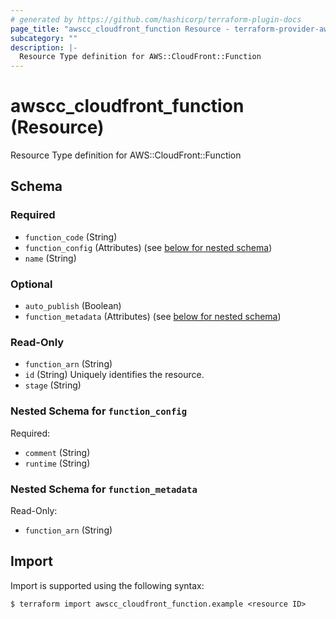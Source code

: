 ```yaml
---
# generated by https://github.com/hashicorp/terraform-plugin-docs
page_title: "awscc_cloudfront_function Resource - terraform-provider-awscc"
subcategory: ""
description: |-
  Resource Type definition for AWS::CloudFront::Function
---
```


# awscc_cloudfront_function (Resource)

Resource Type definition for AWS::CloudFront::Function



<!-- schema generated by tfplugindocs -->
## Schema

### Required

- `function_code` (String)
- `function_config` (Attributes) (see [below for nested schema](#nestedatt--function_config))
- `name` (String)

### Optional

- `auto_publish` (Boolean)
- `function_metadata` (Attributes) (see [below for nested schema](#nestedatt--function_metadata))

### Read-Only

- `function_arn` (String)
- `id` (String) Uniquely identifies the resource.
- `stage` (String)

<a id="nestedatt--function_config"></a>
### Nested Schema for `function_config`

Required:

- `comment` (String)
- `runtime` (String)


<a id="nestedatt--function_metadata"></a>
### Nested Schema for `function_metadata`

Read-Only:

- `function_arn` (String)

## Import

Import is supported using the following syntax:

```shell
$ terraform import awscc_cloudfront_function.example <resource ID>
```
